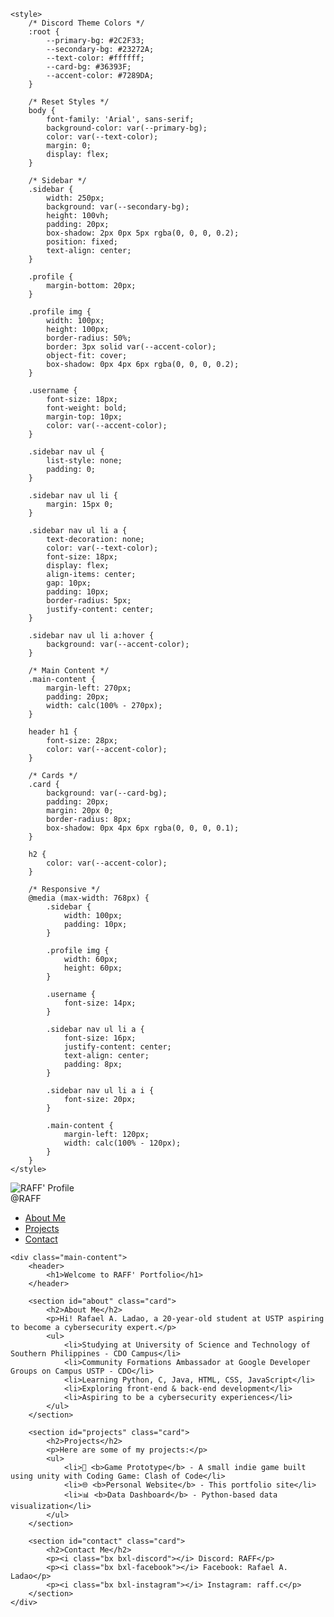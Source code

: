 <!DOCTYPE html>
<html lang="en">
<head>
    <meta charset="UTF-8">
    <meta name="viewport" content="width=device-width, initial-scale=1.0">
    <title> audi' Portfolio</title>
    <link href="https://unpkg.com/boxicons@2.1.4/css/boxicons.min.css" rel="stylesheet">
    
    <style>
        /* Discord Theme Colors */
        :root {
            --primary-bg: #2C2F33;
            --secondary-bg: #23272A;
            --text-color: #ffffff;
            --card-bg: #36393F;
            --accent-color: #7289DA;
        }

        /* Reset Styles */
        body {
            font-family: 'Arial', sans-serif;
            background-color: var(--primary-bg);
            color: var(--text-color);
            margin: 0;
            display: flex;
        }

        /* Sidebar */
        .sidebar {
            width: 250px;
            background: var(--secondary-bg);
            height: 100vh;
            padding: 20px;
            box-shadow: 2px 0px 5px rgba(0, 0, 0, 0.2);
            position: fixed;
            text-align: center;
        }

        .profile {
            margin-bottom: 20px;
        }

        .profile img {
            width: 100px;
            height: 100px;
            border-radius: 50%;
            border: 3px solid var(--accent-color);
            object-fit: cover;
            box-shadow: 0px 4px 6px rgba(0, 0, 0, 0.2);
        }

        .username {
            font-size: 18px;
            font-weight: bold;
            margin-top: 10px;
            color: var(--accent-color);
        }

        .sidebar nav ul {
            list-style: none;
            padding: 0;
        }

        .sidebar nav ul li {
            margin: 15px 0;
        }

        .sidebar nav ul li a {
            text-decoration: none;
            color: var(--text-color);
            font-size: 18px;
            display: flex;
            align-items: center;
            gap: 10px;
            padding: 10px;
            border-radius: 5px;
            justify-content: center;
        }

        .sidebar nav ul li a:hover {
            background: var(--accent-color);
        }

        /* Main Content */
        .main-content {
            margin-left: 270px;
            padding: 20px;
            width: calc(100% - 270px);
        }

        header h1 {
            font-size: 28px;
            color: var(--accent-color);
        }

        /* Cards */
        .card {
            background: var(--card-bg);
            padding: 20px;
            margin: 20px 0;
            border-radius: 8px;
            box-shadow: 0px 4px 6px rgba(0, 0, 0, 0.1);
        }

        h2 {
            color: var(--accent-color);
        }

        /* Responsive */
        @media (max-width: 768px) {
            .sidebar {
                width: 100px;
                padding: 10px;
            }

            .profile img {
                width: 60px;
                height: 60px;
            }

            .username {
                font-size: 14px;
            }

            .sidebar nav ul li a {
                font-size: 16px;
                justify-content: center;
                text-align: center;
                padding: 8px;
            }

            .sidebar nav ul li a i {
                font-size: 20px;
            }

            .main-content {
                margin-left: 120px;
                width: calc(100% - 120px);
            }
        }
    </style>
</head>
<body>
    <div class="sidebar">
        <div class="profile">
           <img src="https://raw.githubusercontent.com/audi/Online-Portfolio-with-CSS-Styling/main/picture.png" alt="RAFF' Profile">
            <div class="username">@RAFF</div>
        </div>
        <nav>
            <ul>
                <li><a href="#about"><i class="bx bxs-user"></i> About Me</a></li>
                <li><a href="#projects"><i class="bx bxs-folder"></i> Projects</a></li>
                <li><a href="#contact"><i class="bx bxs-contact"></i> Contact</a></li>
            </ul>
        </nav>
    </div>

    <div class="main-content">
        <header>
            <h1>Welcome to RAFF' Portfolio</h1>
        </header>

        <section id="about" class="card">
            <h2>About Me</h2>
            <p>Hi! Rafael A. Ladao, a 20-year-old student at USTP aspiring to become a cybersecurity expert.</p>
            <ul>
                <li>Studying at University of Science and Technology of Southern Philippines - CDO Campus</li>
                <li>Community Formations Ambassador at Google Developer Groups on Campus USTP - CDO</li>
                <li>Learning Python, C, Java, HTML, CSS, JavaScript</li>
                <li>Exploring front-end & back-end development</li>
                <li>Aspiring to be a cybersecurity experiences</li>
            </ul>
        </section>

        <section id="projects" class="card">
            <h2>Projects</h2>
            <p>Here are some of my projects:</p>
            <ul>
                <li>🌟 <b>Game Prototype</b> - A small indie game built using unity with Coding Game: Clash of Code</li>
                <li>🌐 <b>Personal Website</b> - This portfolio site</li>
                <li>📊 <b>Data Dashboard</b> - Python-based data visualization</li>
            </ul>
        </section>

        <section id="contact" class="card">
            <h2>Contact Me</h2>
            <p><i class="bx bxl-discord"></i> Discord: RAFF</p>
            <p><i class="bx bxl-facebook"></i> Facebook: Rafael A. Ladao</p>
            <p><i class="bx bxl-instagram"></i> Instagram: raff.c</p>
        </section>
    </div>
</body>
</html>

